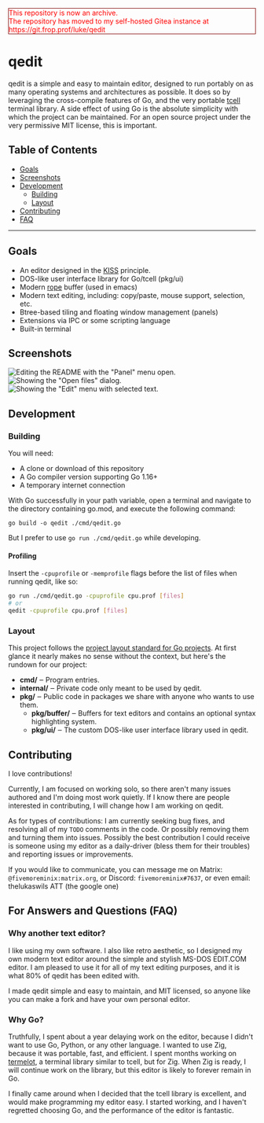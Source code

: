 <div style="color: beige; border: 1px solid maroon; color: red; width: fit-content;">
  This repository is now an archive.<br>
  The repository has moved to my self-hosted Gitea instance at https://git.frop.prof/luke/qedit
</div>

# qedit

qedit is a simple and easy to maintain editor, designed to run portably on as many
operating systems and architectures as possible. It does so by leveraging the cross-compile
features of Go, and the very portable [tcell](https://github.com/gdamore/tcell)
terminal library. A side effect of using Go is the absolute simplicity with which
the project can be maintained. For an open source project under the very permissive
MIT license, this is important.

## Table of Contents

 - [Goals](#goals)
 - [Screenshots](#screenshots)
 - [Development](#development)
    + [Building](#building)
    + [Layout](#layout)
 - [Contributing](#contributing)
 - [FAQ](#for-answers-and-questions-%28FAQ%29)

---

## Goals

 * An editor designed in the [KISS](https://en.wikipedia.org/wiki/KISS_principle) principle.
 * DOS-like user interface library for Go/tcell (pkg/ui)
 * Modern [rope](https://en.wikipedia.org/wiki/Rope_(data_structure)) buffer (used in emacs)
 * Modern text editing, including: copy/paste, mouse support, selection, etc.
 * Btree-based tiling and floating window management (panels)
 * Extensions via IPC or some scripting language
 * Built-in terminal

## Screenshots

![Editing the README with the "Panel" menu open.](/screenshots/qedit-alpha-dev-panel-menu.png)
![Showing the "Open files" dialog.](/screenshots/qedit-alpha-dev-open-files-dialog.png)
![Showing the "Edit" menu with selected text.](/screenshots/qedit-alpha-dev-copy-selection.png)

## Development

### Building

You will need:

 * A clone or download of this repository
 * A Go compiler version supporting Go 1.16+
 * A temporary internet connection

With Go successfully in your path variable, open a terminal and navigate to the
directory containing go.mod, and execute the following command:

```
go build -o qedit ./cmd/qedit.go
```

But I prefer to use `go run ./cmd/qedit.go` while developing.

#### Profiling

Insert the `-cpuprofile` or `-memprofile` flags before the list of files when running qedit, like so:

```sh
go run ./cmd/qedit.go -cpuprofile cpu.prof [files]
# or
qedit -cpuprofile cpu.prof [files]
```

### Layout

This project follows the [project layout standard for Go projects](https://github.com/golang-standards/project-layout). At first glance it nearly makes no sense without the context, but here's the rundown for our project:

 - **cmd/** ‒ Program entries.
 - **internal/** ‒ Private code only meant to be used by qedit.
 - **pkg/** ‒ Public code in packages we share with anyone who wants to use them.
   + **pkg/buffer/** ‒ Buffers for text editors and contains an optional syntax highlighting system.
   + **pkg/ui/** ‒ The custom DOS-like user interface library used in qedit.

## Contributing

I love contributions!

Currently, I am focused on working solo, so there aren't many issues authored and I'm
doing most work quietly. If I know there are people interested in contributing, I will
change how I am working on qedit.

As for types of contributions: I am currently seeking bug fixes, and resolving all of
my `TODO` comments in the code. Or possibly removing them and turning them into issues.
Possibly the best contribution I could receive is someone using my editor as a daily-driver
(bless them for their troubles) and reporting issues or improvements.

If you would like to communicate, you can message me on Matrix: `@fivemoreminix:matrix.org`,
or Discord: `fivemoreminix#7637`, or even email: thelukaswils ATT (the google one)

## For Answers and Questions (FAQ)

### Why another text editor?
I like using my own software. I also like retro aesthetic, so I designed my own
modern text editor around the simple and stylish MS-DOS EDIT.COM editor. I am
pleased to use it for all of my text editing purposes, and it is what 80% of qedit
has been edited with.

I made qedit simple and easy to maintain, and MIT licensed, so anyone like
you can make a fork and have your own personal editor.

### Why Go?
Truthfully, I spent about a year delaying work on the editor, because I didn't want
to use Go, Python, or any other language. I wanted to use Zig, because it was portable,
fast, and efficient. I spent months working on [termelot](https://github.com/minierolls/termelot),
a terminal library similar to tcell, but for Zig. When Zig is ready, I will continue
work on the library, but this editor is likely to forever remain in Go.

I finally came around when I decided that the tcell library is excellent, and would
make programming my editor easy. I started working, and I haven't regretted choosing Go,
and the performance of the editor is fantastic.
